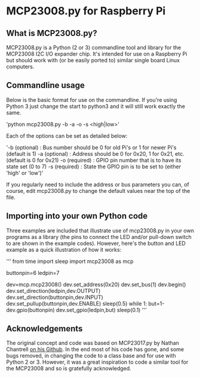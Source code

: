 # MCP23008.py for Raspberry Pi

## What is MCP23008.py?

MCP23008.py is a Python (2 or 3) commandline tool and library for the MCP23008 I2C I/O expander chip. It's intended for use on a Raspberry Pi but should work with (or be easily ported to) similar single board Linux computers.

## Commandline usage

Below is the basic format for use on the commandline. If you're using Python 3 just change the start to python3 and it will still work exactly the same.

'python mcp23008.py -b <i2cbus> -a <i2caddress> -o <output pin> -s <high|low>'

Each of the options can be set as detailed below:

'-b (optional) : Bus number should be 0 for old Pi's or 1 for newer Pi's (default is 1)
-a (optional) : Address should be 0 for 0x20, 1 for 0x21, etc. (default is 0 for 0x21)
-o (required) : GPIO pin number that is to have its state set (0 to 7)
-s (required) : State the GPIO pin is to be set to (either 'high' or 'low')'

If you regularly need to include the address or bus parameters you can, of course, edit mcp23008.py to change the default values near the top of the file.

## Importing into your own Python code

Three examples are included that illustrate use of mcp23008.py in your own programs as a library (the pins to connect the LED and/or pull-down switch to are shown in the example codes). However, here's the button and LED example as a quick illustration of how it works:

'''
from time import sleep
import mcp23008 as mcp

buttonpin=6
ledpin=7

dev=mcp.mcp23008()
dev.set_address(0x20)
dev.set_bus(1)
dev.begin()
dev.set_direction(ledpin,dev.OUTPUT)
dev.set_direction(buttonpin,dev.INPUT)
dev.set_pullup(buttonpin,dev.ENABLE)
sleep(0.5)
while 1:
    but=1-dev.gpio(buttonpin)
    dev.set_gpio(ledpin,but)
    sleep(0.1)
'''

## Acknowledgements

The original concept and code was based on MCP23017.py by Nathan Chantrell [on his Github](http://nathan.chantrell.net). In the end most of his code has gone, and some bugs removed, in changing the code to a class base and for use with Python 2 or 3. However, it was a great inspiration to code a similar tool for the MCP23008 and so is gratefully acknowledged.
